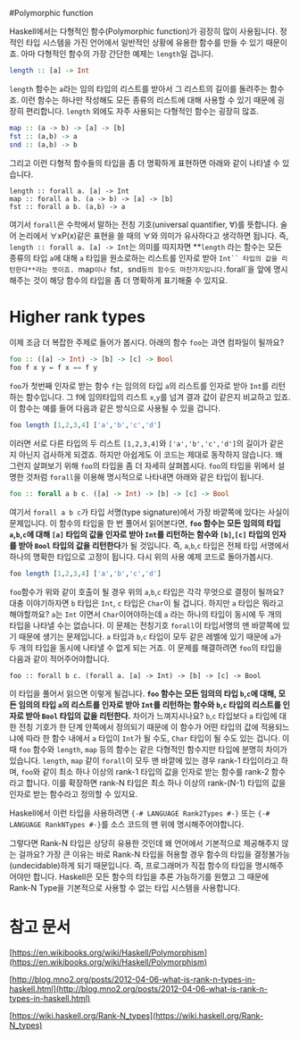 #Polymorphic function

Haskell에서는 다형적인 함수(Polymorphic function)가 굉장히 많이 사용됩니다. 정적인 타입 시스템을 가진 언어에서 일반적인 상황에 유용한 함수를 만들 수 있기 때문이죠. 아마 다형적인 함수의 가장 간단한 예제는 `length`일 겁니다.

```Haskell
length :: [a] -> Int
```

`length` 함수는 `a`라는 임의 타입의 리스트를 받아서 그 리스트의 길이를 돌려주는 함수죠. 이런 함수는 하나만 작성해도 모든 종류의 리스트에 대해 사용할 수 있기 때문에 굉장히 편리합니다. `length` 외에도 자주 사용되는 다형적인 함수는 굉장히 많죠.

```Haskell
map :: (a -> b) -> [a] -> [b]
fst :: (a,b) -> a
snd :: (a,b) -> b
```

 그리고 이런 다형적 함수들의 타입을 좀 더 명확하게 표현하면 아래와 같이 나타낼 수 있습니다.

```
length :: forall a. [a] -> Int
map :: forall a b. (a -> b) -> [a] -> [b]
fst :: forall a b. (a,b) -> a
```

여기서 `forall`은 수학에서 말하는 전칭 기호(universal quantifier, ∀)를 뜻합니다. 술어 논리에서 ∀xP(x)같은 표현을 쓸 때의 ∀와 의미가 유사하다고 생각하면 됩니다. 즉, `length :: forall a. [a] -> Int`는 의미를 따지자면 **`length` 라는 함수는 모든 종류의 타입 `a`에 대해 `a` 타입을 원소로하는 리스트를 인자로 받아 `Int`` 타입의 값을 리턴한다**라는 뜻이죠. `map`이나 `fst`, `snd` 등의 함수도 마찬가지입니다. `forall`을 앞에 명시해주는 것이 해당 함수의 타입을 좀 더 명확하게 표기해줄 수 있지요.

# Higher rank types

 이제 조금 더 복잡한 주제로 들어가 봅시다. 아래의 함수 `foo`는 과연 컴파일이 될까요?

```Haskell
foo :: ([a] -> Int) -> [b] -> [c] -> Bool
foo f x y = f x == f y
```

`foo`가 첫번째 인자로 받는 함수 `f`는 임의의 타입 `a`의 리스트를 인자로 받아 `Int`를 리턴하는 함수입니다. 그 f에 임의타입의 리스트 `x`,`y`를 넘겨 결과 값이 같은지 비교하고 있죠. 이 함수는 예를 들어 다음과 같은 방식으로 사용될 수 있을 겁니다.

```Haskell
foo length [1,2,3,4] ['a','b','c','d']
```

이러면 서로 다른 타입의 두 리스트 `[1,2,3,4]`와 `['a','b','c','d']`의 길이가 같은지 아닌지 검사하게 되겠죠. 하지만 아쉽게도 이 코드는 제대로 동작하지 않습니다. 왜 그런지 살펴보기 위해 `foo`의 타입을 좀 더 자세히 살펴봅시다. `foo`의 타입을 위에서 설명한 것처럼 `forall`을 이용해 명시적으로 나타내면 아래와 같은 타입이 됩니다.

```Haskell
foo :: forall a b c. ([a] -> Int) -> [b] -> [c] -> Bool
```

여기서 `forall a b c`가 타입 서명(type signature)에서 가장 바깥쪽에 있다는 사실이 문제입니다. 이 함수의 타입을 한 번 풀어서 읽어본다면, **`foo` 함수는 모든 임의의 타입 `a`,`b`,`c`에 대해 `[a]` 타입의 값을 인자로 받아 `Int`를 리턴하는 함수와 `[b]`,`[c]` 타입의 인자를 받아 `Bool` 타입의 값을 리턴한다**가 될 것입니다. 즉, `a`,`b`,`c` 타입은 전체 타입 서명에서 하나의 명확한 타입으로 고정이 됩니다. 다시 위의 사용 예제 코드로 돌아가봅시다.

```Haskell
foo length [1,2,3,4] ['a','b','c','d']
```

`foo`함수가 위와 같이 호출이 될 경우 위의 `a`,`b`,`c` 타입은 각각 무엇으로 결정이 될까요? 대충 이야기하자면 `b` 타입은 `Int`, `c` 타입은 `Char`이 될 겁니다. 하지만 `a` 타입은 뭐라고 해야할까요? `a`는 `Int` 이면서 `Char`이어야하는데 `a` 라는 하나의 타입이 동시에 두 개의 타입을 나타낼 수는 없습니다. 이 문제는 전칭기호 `forall`이 타입서명의 맨 바깥쪽에 있기 때문에 생기는 문제입니다. `a` 타입과 `b`,`c` 타입이 모두 같은 레벨에 있기 때문에 `a`가 두 개의 타입을 동시에 나타낼 수 없게 되는 거죠. 이 문제를 해결하려면 `foo`의 타입을 다음과 같이 적어주어야합니다.

```
foo :: forall b c. (forall a. [a] -> Int) -> [b] -> [c] -> Bool
```
이 타입을 풀어서 읽으면 이렇게 될겁니다. **`foo` 함수는 모든 임의의 타입 `b`,`c`에 대해, 모든 임의의 타입 `a`의 리스트를 인자로 받아 `Int`를 리턴하는 함수와 `b`,`c` 타입의 리스트를 인자로 받아 `Bool` 타입의 값을 리턴한다.** 차이가 느껴지시나요? `b`,`c` 타입보다 `a` 타입에 대한 전칭 기호가 한 단계 안쪽에서 정의되기 때문에 이 함수가 어떤 타입의 값에 적용되느냐에 따라 한 함수 내에서 `a` 타입이 `Int`가 될 수도, `Char` 타입이 될 수도 있는 겁니다. 이 때 `foo` 함수와 `length`, `map` 등의 함수는 같은 다형적인 함수지만 타입에 분명히 차이가 있습니다. `length`, `map` 같이 `forall`이 모두 맨 바깥에 있는 경우 rank-1 타입이라고 하며, `foo`와 같이 최소 하나 이상의 rank-1 타입의 값을 인자로 받는 함수를 rank-2 함수라고 합니다. 이를 확장하면 rank-N 타입은 최소 하나 이상의 rank-(N-1) 타입의 값을 인자로 받는 함수라고 정의할 수 있지요.

Haskell에서 이런 타입을 사용하려면 `{-# LANGUAGE Rank2Types #-}` 또는 `{-# LANGUAGE RankNTypes #-}`를 소스 코드의 맨 위에 명시해주어야합니다.

그렇다면 Rank-N 타입은 상당히 유용한 것인데 왜 언어에서 기본적으로 제공해주지 않는 걸까요? 가장 큰 이유는 바로 Rank-N 타입을 허용할 경우 함수의 타입을 결정불가능(undecidable)하게 되기 때문입니다. 즉, 프로그래머가 직접 함수의 타입을 명시해주어야만 합니다. Haskell은 모든 함수의 타입을 추론 가능하기를 원했고 그 때문에 Rank-N Type을 기본적으로 사용할 수 없는 타입 시스템을 사용합니다.

# 참고 문서

[https://en.wikibooks.org/wiki/Haskell/Polymorphism](https://en.wikibooks.org/wiki/Haskell/Polymorphism)

[http://blog.mno2.org/posts/2012-04-06-what-is-rank-n-types-in-haskell.html](http://blog.mno2.org/posts/2012-04-06-what-is-rank-n-types-in-haskell.html)

[https://wiki.haskell.org/Rank-N_types](https://wiki.haskell.org/Rank-N_types)
